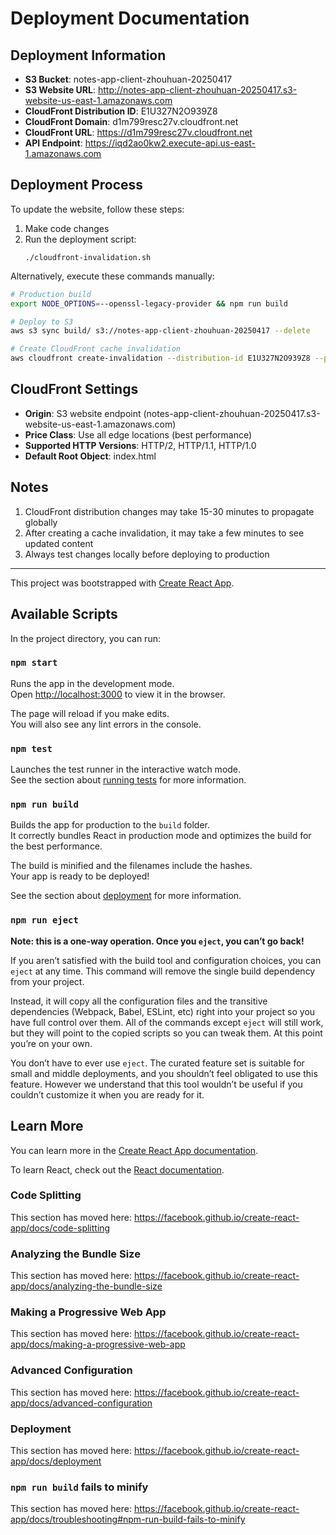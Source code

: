 # Deployment Documentation

## Deployment Information

- **S3 Bucket**: notes-app-client-zhouhuan-20250417
- **S3 Website URL**: http://notes-app-client-zhouhuan-20250417.s3-website-us-east-1.amazonaws.com
- **CloudFront Distribution ID**: E1U327N2O939Z8
- **CloudFront Domain**: d1m799resc27v.cloudfront.net
- **CloudFront URL**: https://d1m799resc27v.cloudfront.net
- **API Endpoint**: https://iqd2ao0kw2.execute-api.us-east-1.amazonaws.com

## Deployment Process

To update the website, follow these steps:

1. Make code changes
2. Run the deployment script:
   ```
   ./cloudfront-invalidation.sh
   ```

Alternatively, execute these commands manually:

```bash
# Production build
export NODE_OPTIONS=--openssl-legacy-provider && npm run build

# Deploy to S3
aws s3 sync build/ s3://notes-app-client-zhouhuan-20250417 --delete

# Create CloudFront cache invalidation
aws cloudfront create-invalidation --distribution-id E1U327N2O939Z8 --paths "/*"
```

## CloudFront Settings

- **Origin**: S3 website endpoint (notes-app-client-zhouhuan-20250417.s3-website-us-east-1.amazonaws.com)
- **Price Class**: Use all edge locations (best performance)
- **Supported HTTP Versions**: HTTP/2, HTTP/1.1, HTTP/1.0
- **Default Root Object**: index.html

## Notes

1. CloudFront distribution changes may take 15-30 minutes to propagate globally
2. After creating a cache invalidation, it may take a few minutes to see updated content
3. Always test changes locally before deploying to production 



-----------------------------------------------------------------
This project was bootstrapped with [Create React App](https://github.com/facebook/create-react-app).

## Available Scripts

In the project directory, you can run:

### `npm start`

Runs the app in the development mode.<br />
Open [http://localhost:3000](http://localhost:3000) to view it in the browser.

The page will reload if you make edits.<br />
You will also see any lint errors in the console.

### `npm test`

Launches the test runner in the interactive watch mode.<br />
See the section about [running tests](https://facebook.github.io/create-react-app/docs/running-tests) for more information.

### `npm run build`

Builds the app for production to the `build` folder.<br />
It correctly bundles React in production mode and optimizes the build for the best performance.

The build is minified and the filenames include the hashes.<br />
Your app is ready to be deployed!

See the section about [deployment](https://facebook.github.io/create-react-app/docs/deployment) for more information.

### `npm run eject`

**Note: this is a one-way operation. Once you `eject`, you can’t go back!**

If you aren’t satisfied with the build tool and configuration choices, you can `eject` at any time. This command will remove the single build dependency from your project.

Instead, it will copy all the configuration files and the transitive dependencies (Webpack, Babel, ESLint, etc) right into your project so you have full control over them. All of the commands except `eject` will still work, but they will point to the copied scripts so you can tweak them. At this point you’re on your own.

You don’t have to ever use `eject`. The curated feature set is suitable for small and middle deployments, and you shouldn’t feel obligated to use this feature. However we understand that this tool wouldn’t be useful if you couldn’t customize it when you are ready for it.

## Learn More

You can learn more in the [Create React App documentation](https://facebook.github.io/create-react-app/docs/getting-started).

To learn React, check out the [React documentation](https://reactjs.org/).

### Code Splitting

This section has moved here: https://facebook.github.io/create-react-app/docs/code-splitting

### Analyzing the Bundle Size

This section has moved here: https://facebook.github.io/create-react-app/docs/analyzing-the-bundle-size

### Making a Progressive Web App

This section has moved here: https://facebook.github.io/create-react-app/docs/making-a-progressive-web-app

### Advanced Configuration

This section has moved here: https://facebook.github.io/create-react-app/docs/advanced-configuration

### Deployment

This section has moved here: https://facebook.github.io/create-react-app/docs/deployment

### `npm run build` fails to minify

This section has moved here: https://facebook.github.io/create-react-app/docs/troubleshooting#npm-run-build-fails-to-minify
